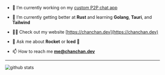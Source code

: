 - 🔭 I’m currently working on my [custom P2P chat app](https://chanchan.dev/audio-chat)

- 🌱 I’m currently getting better at **Rust** and learning **Golang**, **Tauri**, and **Tailwind**

- 👨‍💻 Check out my website [https://chanchan.dev](https://chanchan.dev)

- 🚀 Ask me about **Rocket** or **Iced** 🧊

- 📫 How to reach me **me@chanchan.dev**

---

<p>
  <img align="left" src="https://github-readme-stats.vercel.app/api?username=chanderlud&show_icons=true&theme=synthwave&locale=en" alt="github stats" />
</p>
